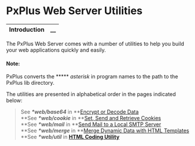 # PxPlus Web Server Utilities

**Introduction** |  **__**  
---|---  
  
The PxPlus Web Server comes with a number of utilities to help you build your web applications quickly and easily.

#### **Note:**  
PxPlus converts the *****  _asterisk_ in program names to the path to the PxPlus lib directory.

The utilities are presented in alphabetical order in the pages indicated below:

> See **_*web/base64_** in **[Encrypt or Decode Data](Encrypt%20or%20Decode%20Data.md)  
> **See **_*web/cookie_** in **[Set, Send and Retrieve Cookies](Set,%20Send%20and%20Retrieve%20Cookies.md)  
> **See **_*web/mail_** in **[Send Mail to a Local SMTP Server](Send%20Mail%20to%20a%20Local%20SMTP%20Server.md)  
> **See **_*web/merge_** in **[Merge Dynamic Data with HTML Templates](Merge%20Dynamic%20Data%20with%20HTML%20Templates.md)  
> **See **_*web/util_** in **[HTML Coding Utility](HTML%20Coding%20Utility.md)**
